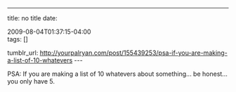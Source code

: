 ---
title: no title
date:

 2009-08-04T01:37:15-04:00  
tags:  []

tumblr_url:
http://yourpalryan.com/post/155439253/psa-if-you-are-making-a-list-of-10-whatevers
\-\--

PSA: If you are making a list of 10 whatevers about something... be
honest... you only have 5.

